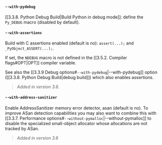 #### `--with-pydebug`
[[3.3.8. Python Debug Build|Build Python in debug mode]]: define the `Py_DEBUG` macro (disabled by default).
#### `--with-assertions`
Build with C assertions enabled (default is no): `assert(...);` and `_PyObject_ASSERT(...);`.

If set, the `NDEBUG` macro is not defined in the [[3.5.2. Compiler flags#OPT|OPT]] compiler variable.

See also the [[3.3.9 Debug options#`--with-pydebug`|--with-pydebug]] option ([[3.3.8. Python Debug Build|debug build]]) which also enables assertions.
> *Added in version 3.6.*
#### `--with-address-sanitizer`
Enable AddressSanitizer memory error detector, asan (default is no). To improve ASan detection capabilities you may also want to combine this with [[3.3.7. Performance options#`--without-pymalloc`|--without-pymalloc]] to disable the specialized small-object allocator whose allocations are not tracked by ASan.
> *Added in version 3.6*